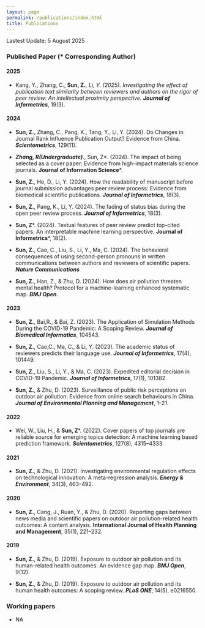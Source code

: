 ```yaml
---
layout: page
permalink: /publications/index.html
title: Publications
---
```


Lastest Update: 5 August 2025&nbsp; 

### Published Paper (* Corresponding Author)

#### 2025

- Kang, Y., Zhang, C., **Sun, Z.***, Li, Y. (2025). Investigating the effect of publication text similarity between reviewers and authors on the rigor of peer review: An intellectual proximity perspective. **Journal of Informetrics***, 19(3).
  
#### 2024

- **Sun, Z.**, Zhang, C., Pang, K., Tang, Y., Li, Y. (2024). Do Changes in Journal Rank Influence Publication Output? Evidence from China. ***Scientometrics***, 129(11).

- **_Zhang, R(Undergraduate)_**., Sun, Z*. (2024). The impact of being selected as a cover paper: Evidence from high-impact materials science journals. **Journal of Information Science***.

- **Sun, Z.**, He, D., Li, Y. (2024). How the readability of manuscript before journal submission advantages peer review process: Evidence from biomedical scientific publications. ***Journal of Informetrics***, 18(3).

- **Sun, Z.**, Pang, K., Li, Y. (2024). The fading of status bias during the open peer review process. ***Journal of Informetrics***, 18(3).

- **Sun, Z***. (2024). Textual features of peer review predict top-cited papers: An interpretable machine learning perspective. **Journal of Informetrics***, 18(2).

- **Sun, Z.**, Cao, C., Liu, S., Li, Y., Ma, C. (2024). The behavioral consequences of using second-person pronouns in written communications between authors and reviewers of scientific papers. ***Nature Communications***
  
- **Sun, Z.**, Han, Z., & Zhu, D. (2024). How does air pollution threaten mental health? Protocol for a machine-learning enhanced systematic map. ***BMJ Open***.

#### 2023

- **Sun, Z.**, Bai,R., & Bai, Z. (2023). The Application of Simulation Methods During the COVID-19 Pandemic: A Scoping Review. ***Journal of Biomedical Informatics***, 104543.

- **Sun, Z.**, Cao,C., Ma, C., & Li, Y. (2023). The academic status of reviewers predicts their language use. ***Journal of Informetrics***, 17(4), 101449.

- **Sun, Z.**, Liu, S., Li, Y., & Ma, C. (2023). Expedited editorial decision in COVID-19 Pandemic. ***Journal of Informetrics***, 17(1), 101382.

- **Sun, Z.**, & Zhu, D. (2023). Surveillance of public risk perceptions on outdoor air pollution: Evidence from online search behaviours in China. ***Journal of Environmental Planning and Management***, 1–21.

#### 2022

- Wei, W., Liu, H., & **Sun, Z***. (2022). Cover papers of top journals are reliable source for emerging topics detection: A machine learning based prediction framework. ***Scientometrics***, 127(8), 4315–4333.

#### 2021

- **Sun, Z.**, & Zhu, D. (2021). Investigating environmental regulation effects on technological innovation: A meta-regression analysis. ***Energy & Environment***, 34(3), 463–492.

#### 2020

- **Sun, Z.**, Cang, J., Ruan, Y., & Zhu, D. (2020). Reporting gaps between news media and scientific papers on outdoor air pollution-related health outcomes: A content analysis. **International Journal of Health Planning and Management**, 35(1), 221–232.

#### 2019

- **Sun, Z.**, & Zhu, D. (2019). Exposure to outdoor air pollution and its human-related health outcomes: An evidence gap map. ***BMJ Open***, 9(12).

- **Sun, Z.**, & Zhu, D. (2019). Exposure to outdoor air pollution and its human health outcomes: A scoping review. ***PLoS ONE***, 14(5), e0216550. 


### Working papers

- NA


